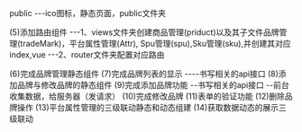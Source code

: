 public
    ---ico图标，静态页面，public文件夹

(5)添加路由组件
---1、views文件夹创建商品管理(priduct)以及其子文件品牌管理(tradeMark)，平台属性管理(Attr),
    Spu管理(spu),Sku管理(sku),并创建其对应index,vue
---2、router文件夹配置对应路由

(6)完成品牌管理静态组件
(7)完成品牌列表的显示
----书写相关的api接口
(8)添加品牌与修改品牌的静态组件
(9)完成添加品牌功能
--书写相关的api接口
--前台收集数据，给服务器（发请求）
(10)完成修改品牌
(11)表单的验证功能
(12)删除品牌操作
(13)平台属性管理的三级联动静态和动态组建
(14)获取数据动态的展示三级联动